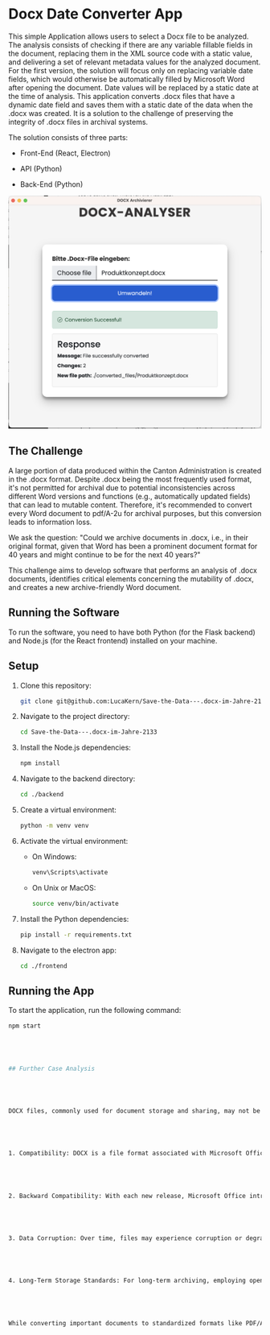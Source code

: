 # Docx Date Converter App


 

This simple Application allows users to select a Docx file to be analyzed. The analysis consists of checking if there are any variable fillable fields in the document, replacing them in the XML source code with a static value, and delivering a set of relevant metadata values for the analyzed document. For the first version, the solution will focus only on replacing variable date fields, which would otherwise be automatically filled by Microsoft Word after opening the document. Date values will be replaced by a static date at the time of analysis. This application converts .docx files that have a dynamic date field and saves them with a static date of the data when the .docx was created. It is a solution to the challenge of preserving the integrity of .docx files in archival systems.


 

The solution consists of three parts:

- Front-End (React, Electron)

- API (Python)

- Back-End (Python)


 

![Docx Date Converter](https://github.com/LucaKern/Save-the-Data---.docx-im-Jahre-2133/blob/main/frontend/example_image.png)


 

## The Challenge


 

A large portion of data produced within the Canton Administration is created in the .docx format. Despite .docx being the most frequently used format, it\'s not permitted for archival due to potential inconsistencies across different Word versions and functions (e.g., automatically updated fields) that can lead to mutable content. Therefore, it\'s recommended to convert every Word document to pdf/A-2u for archival purposes, but this conversion leads to information loss.


 

We ask the question: "Could we archive documents in .docx, i.e., in their original format, given that Word has been a prominent document format for 40 years and might continue to be for the next 40 years?"


 

This challenge aims to develop software that performs an analysis of .docx documents, identifies critical elements concerning the mutability of .docx, and creates a new archive-friendly Word document.


 

## Running the Software


 

To run the software, you need to have both Python (for the Flask backend) and Node.js (for the React frontend) installed on your machine.

## Setup

1. Clone this repository:

    ```bash
    git clone git@github.com:LucaKern/Save-the-Data---.docx-im-Jahre-2133.git
    ```

2. Navigate to the project directory:

    ```bash
    cd Save-the-Data---.docx-im-Jahre-2133
    ```

3. Install the Node.js dependencies:

    ```bash
    npm install
    ```

4. Navigate to the backend directory:

    ```bash
    cd ./backend
    ```

5. Create a virtual environment:

    ```bash
    python -m venv venv
    ```

6. Activate the virtual environment:

    - On Windows:

        ```bash
        venv\Scripts\activate
        ```

    - On Unix or MacOS:

        ```bash
        source venv/bin/activate
        ```

7. Install the Python dependencies:

    ```bash
    pip install -r requirements.txt
    ````

8. Navigate to the electron app:

    ```bash
    cd ./frontend
    ```

## Running the App

To start the application, run the following command:

```bash
npm start


 

## Further Case Analysis


 

DOCX files, commonly used for document storage and sharing, may not be optimal for long-term archiving due to several factors:


 

1. Compatibility: DOCX is a file format associated with Microsoft Office applications. While it enjoys widespread support presently, there is no assurance of its future dominance. If you rely on specific software to access DOCX files, there is a risk of obsolescence or incompatibility with newer systems, hindering retrieval of archived documents.


 

2. Backward Compatibility: With each new release, Microsoft Office introduces changes to the DOCX format. Opening older DOCX files with newer Office versions can result in formatting errors, missing content, or altered document layout. Such issues pose challenges when accessing archived files after a significant duration.


 

3. Data Corruption: Over time, files may experience corruption or degradation due to hardware failures, software bugs, or storage media issues. Due to the dependencies and complexity of the DOCX format, it is relatively more susceptible to integrity problems. Repairing corrupted DOCX files can be challenging, potentially leading to data loss or incomplete retrieval of archived documents.


 

4. Long-Term Storage Standards: For long-term archiving, employing open, standardized file formats is recommended. Formats like PDF/A2-u, designed specifically for archiving, ensure document preservation and accessibility over extended periods. These formats are independent of specific software vendors, enhancing compatibility and longevity.


 

While converting important documents to standardized formats like PDF/A2-u is generally advised for long-term archiving, it is worth noting that the widespread use and potential future developments surrounding DOCX could contribute to its acceptance as an archival standard. Factors such as popularity, backward compatibility efforts, support from Microsoft, industry acceptance, and technological advancements might enhance the reliability of DOCX as an archiving format. However, until industry-wide acceptance and preservation efforts validate its suitability, adhering to current best practices by relying on standardized formats like PDF/A2-u for long-term archiving remains a prudent approach.